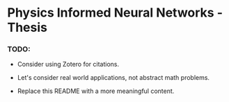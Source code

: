# Physics Informed Neural Networks - Thesis

### TODO:

- Consider using Zotero for citations.

- Let's consider real world applications, not abstract math problems.

- Replace this README with a more meaningful content.
